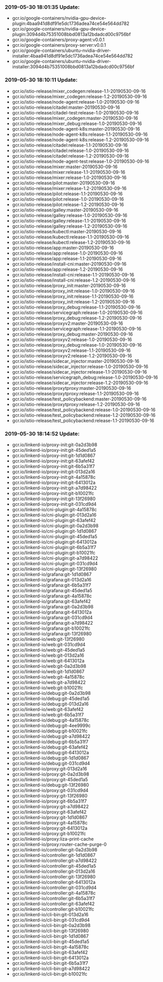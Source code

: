 ### 2019-05-30 18:01:35 Update:

- gcr.io/google-containers/nvidia-gpu-device-plugin:4baa941d8df91e5dc1736adea74ce54e564dd782
- gcr.io/google-containers/nvidia-gpu-device-plugin:3094d4b75351008bbd0813a12bdadcd00c9756bf
- gcr.io/google-containers/proxy-agent:v0.0.1
- gcr.io/google-containers/proxy-server:v0.0.1
- gcr.io/google-containers/ubuntu-nvidia-driver-installer:4baa941d8df91e5dc1736adea74ce54e564dd782
- gcr.io/google-containers/ubuntu-nvidia-driver-installer:3094d4b75351008bbd0813a12bdadcd00c9756bf
### 2019-05-30 18:10:11 Update:

- gcr.io/istio-release/mixer_codegen:release-1.1-20190530-09-16
- gcr.io/istio-release/mixer_codegen:release-1.2-20190530-09-16
- gcr.io/istio-release/node-agent:release-1.0-20190530-09-16
- gcr.io/istio-release/citadel:master-20190530-09-16
- gcr.io/istio-release/citadel-test:release-1.0-20190530-09-16
- gcr.io/istio-release/mixer_codegen:master-20190530-09-16
- gcr.io/istio-release/mixer_debug:release-1.0-20190530-09-16
- gcr.io/istio-release/node-agent-k8s:master-20190530-09-16
- gcr.io/istio-release/node-agent-k8s:release-1.1-20190530-09-16
- gcr.io/istio-release/node-agent-k8s:release-1.2-20190530-09-16
- gcr.io/istio-release/citadel:release-1.1-20190530-09-16
- gcr.io/istio-release/citadel:release-1.0-20190530-09-16
- gcr.io/istio-release/citadel:release-1.2-20190530-09-16
- gcr.io/istio-release/node-agent-test:release-1.0-20190530-09-16
- gcr.io/istio-release/mixer:master-20190530-09-16
- gcr.io/istio-release/mixer:release-1.1-20190530-09-16
- gcr.io/istio-release/mixer:release-1.0-20190530-09-16
- gcr.io/istio-release/pilot:master-20190530-09-16
- gcr.io/istio-release/mixer:release-1.2-20190530-09-16
- gcr.io/istio-release/pilot:release-1.1-20190530-09-16
- gcr.io/istio-release/pilot:release-1.0-20190530-09-16
- gcr.io/istio-release/pilot:release-1.2-20190530-09-16
- gcr.io/istio-release/galley:master-20190530-09-16
- gcr.io/istio-release/galley:release-1.0-20190530-09-16
- gcr.io/istio-release/galley:release-1.1-20190530-09-16
- gcr.io/istio-release/galley:release-1.2-20190530-09-16
- gcr.io/istio-release/kubectl:master-20190530-09-16
- gcr.io/istio-release/kubectl:release-1.1-20190530-09-16
- gcr.io/istio-release/kubectl:release-1.2-20190530-09-16
- gcr.io/istio-release/app:master-20190530-09-16
- gcr.io/istio-release/app:release-1.0-20190530-09-16
- gcr.io/istio-release/app:release-1.1-20190530-09-16
- gcr.io/istio-release/install-cni:master-20190530-09-16
- gcr.io/istio-release/app:release-1.2-20190530-09-16
- gcr.io/istio-release/install-cni:release-1.1-20190530-09-16
- gcr.io/istio-release/install-cni:release-1.2-20190530-09-16
- gcr.io/istio-release/proxy_init:master-20190530-09-16
- gcr.io/istio-release/proxy_init:release-1.0-20190530-09-16
- gcr.io/istio-release/proxy_init:release-1.1-20190530-09-16
- gcr.io/istio-release/proxy_init:release-1.2-20190530-09-16
- gcr.io/istio-release/proxy_debug:release-1.1-20190530-09-16
- gcr.io/istio-release/servicegraph:release-1.0-20190530-09-16
- gcr.io/istio-release/proxy_debug:release-1.2-20190530-09-16
- gcr.io/istio-release/proxyv2:master-20190530-09-16
- gcr.io/istio-release/servicegraph:release-1.1-20190530-09-16
- gcr.io/istio-release/proxy_debug:master-20190530-09-16
- gcr.io/istio-release/proxyv2:release-1.0-20190530-09-16
- gcr.io/istio-release/proxy_debug:release-1.0-20190530-09-16
- gcr.io/istio-release/proxyv2:release-1.1-20190530-09-16
- gcr.io/istio-release/proxyv2:release-1.2-20190530-09-16
- gcr.io/istio-release/sidecar_injector:master-20190530-09-16
- gcr.io/istio-release/sidecar_injector:release-1.0-20190530-09-16
- gcr.io/istio-release/sidecar_injector:release-1.1-20190530-09-16
- gcr.io/istio-release/servicegraph_debug:release-1.0-20190530-09-16
- gcr.io/istio-release/sidecar_injector:release-1.2-20190530-09-16
- gcr.io/istio-release/proxytproxy:master-20190530-09-16
- gcr.io/istio-release/proxytproxy:release-1.1-20190530-09-16
- gcr.io/istio-release/test_policybackend:master-20190530-09-16
- gcr.io/istio-release/proxytproxy:release-1.2-20190530-09-16
- gcr.io/istio-release/test_policybackend:release-1.0-20190530-09-16
- gcr.io/istio-release/test_policybackend:release-1.2-20190530-09-16
- gcr.io/istio-release/test_policybackend:release-1.1-20190530-09-16
### 2019-05-30 18:14:52 Update:

- gcr.io/linkerd-io/proxy-init:git-0a2d3b98
- gcr.io/linkerd-io/proxy-init:git-45ded1a5
- gcr.io/linkerd-io/proxy-init:git-1d1d0867
- gcr.io/linkerd-io/proxy-init:git-63afef42
- gcr.io/linkerd-io/proxy-init:git-6b5a31f7
- gcr.io/linkerd-io/proxy-init:git-013d2a16
- gcr.io/linkerd-io/proxy-init:git-4a15878c
- gcr.io/linkerd-io/proxy-init:git-6413012a
- gcr.io/linkerd-io/proxy-init:git-a7d98422
- gcr.io/linkerd-io/proxy-init:git-b10021fc
- gcr.io/linkerd-io/proxy-init:git-13f26980
- gcr.io/linkerd-io/proxy-init:git-031cd9d4
- gcr.io/linkerd-io/cni-plugin:git-4a15878c
- gcr.io/linkerd-io/cni-plugin:git-013d2a16
- gcr.io/linkerd-io/cni-plugin:git-63afef42
- gcr.io/linkerd-io/cni-plugin:git-0a2d3b98
- gcr.io/linkerd-io/cni-plugin:git-1d1d0867
- gcr.io/linkerd-io/cni-plugin:git-45ded1a5
- gcr.io/linkerd-io/cni-plugin:git-6413012a
- gcr.io/linkerd-io/cni-plugin:git-6b5a31f7
- gcr.io/linkerd-io/cni-plugin:git-b10021fc
- gcr.io/linkerd-io/cni-plugin:git-a7d98422
- gcr.io/linkerd-io/cni-plugin:git-031cd9d4
- gcr.io/linkerd-io/cni-plugin:git-13f26980
- gcr.io/linkerd-io/grafana:git-1d1d0867
- gcr.io/linkerd-io/grafana:git-013d2a16
- gcr.io/linkerd-io/grafana:git-6b5a31f7
- gcr.io/linkerd-io/grafana:git-45ded1a5
- gcr.io/linkerd-io/grafana:git-4a15878c
- gcr.io/linkerd-io/grafana:git-63afef42
- gcr.io/linkerd-io/grafana:git-0a2d3b98
- gcr.io/linkerd-io/grafana:git-6413012a
- gcr.io/linkerd-io/grafana:git-031cd9d4
- gcr.io/linkerd-io/grafana:git-a7d98422
- gcr.io/linkerd-io/grafana:git-b10021fc
- gcr.io/linkerd-io/grafana:git-13f26980
- gcr.io/linkerd-io/web:git-13f26980
- gcr.io/linkerd-io/web:git-031cd9d4
- gcr.io/linkerd-io/web:git-45ded1a5
- gcr.io/linkerd-io/web:git-013d2a16
- gcr.io/linkerd-io/web:git-6413012a
- gcr.io/linkerd-io/web:git-0a2d3b98
- gcr.io/linkerd-io/web:git-1d1d0867
- gcr.io/linkerd-io/web:git-4a15878c
- gcr.io/linkerd-io/web:git-a7d98422
- gcr.io/linkerd-io/web:git-b10021fc
- gcr.io/linkerd-io/debug:git-0a2d3b98
- gcr.io/linkerd-io/debug:git-45ded1a5
- gcr.io/linkerd-io/debug:git-013d2a16
- gcr.io/linkerd-io/web:git-63afef42
- gcr.io/linkerd-io/web:git-6b5a31f7
- gcr.io/linkerd-io/debug:git-4a15878c
- gcr.io/linkerd-io/debug:git-4ee9999c
- gcr.io/linkerd-io/debug:git-b10021fc
- gcr.io/linkerd-io/debug:git-a7d98422
- gcr.io/linkerd-io/debug:git-6b5a31f7
- gcr.io/linkerd-io/debug:git-63afef42
- gcr.io/linkerd-io/debug:git-6413012a
- gcr.io/linkerd-io/debug:git-1d1d0867
- gcr.io/linkerd-io/debug:git-031cd9d4
- gcr.io/linkerd-io/proxy:git-013d2a16
- gcr.io/linkerd-io/proxy:git-0a2d3b98
- gcr.io/linkerd-io/proxy:git-45ded1a5
- gcr.io/linkerd-io/debug:git-13f26980
- gcr.io/linkerd-io/proxy:git-031cd9d4
- gcr.io/linkerd-io/proxy:git-13f26980
- gcr.io/linkerd-io/proxy:git-6b5a31f7
- gcr.io/linkerd-io/proxy:git-a7d98422
- gcr.io/linkerd-io/proxy:git-63afef42
- gcr.io/linkerd-io/proxy:git-1d1d0867
- gcr.io/linkerd-io/proxy:git-4a15878c
- gcr.io/linkerd-io/proxy:git-6413012a
- gcr.io/linkerd-io/proxy:git-b10021fc
- gcr.io/linkerd-io/proxy:liza-print-cache
- gcr.io/linkerd-io/proxy:router-cache-purge-0
- gcr.io/linkerd-io/controller:git-0a2d3b98
- gcr.io/linkerd-io/controller:git-1d1d0867
- gcr.io/linkerd-io/controller:git-a7d98422
- gcr.io/linkerd-io/controller:git-45ded1a5
- gcr.io/linkerd-io/controller:git-013d2a16
- gcr.io/linkerd-io/controller:git-13f26980
- gcr.io/linkerd-io/controller:git-6413012a
- gcr.io/linkerd-io/controller:git-031cd9d4
- gcr.io/linkerd-io/controller:git-4a15878c
- gcr.io/linkerd-io/controller:git-6b5a31f7
- gcr.io/linkerd-io/controller:git-63afef42
- gcr.io/linkerd-io/controller:git-b10021fc
- gcr.io/linkerd-io/cli-bin:git-013d2a16
- gcr.io/linkerd-io/cli-bin:git-031cd9d4
- gcr.io/linkerd-io/cli-bin:git-0a2d3b98
- gcr.io/linkerd-io/cli-bin:git-13f26980
- gcr.io/linkerd-io/cli-bin:git-1d1d0867
- gcr.io/linkerd-io/cli-bin:git-45ded1a5
- gcr.io/linkerd-io/cli-bin:git-4a15878c
- gcr.io/linkerd-io/cli-bin:git-63afef42
- gcr.io/linkerd-io/cli-bin:git-6413012a
- gcr.io/linkerd-io/cli-bin:git-6b5a31f7
- gcr.io/linkerd-io/cli-bin:git-a7d98422
- gcr.io/linkerd-io/cli-bin:git-b10021fc
